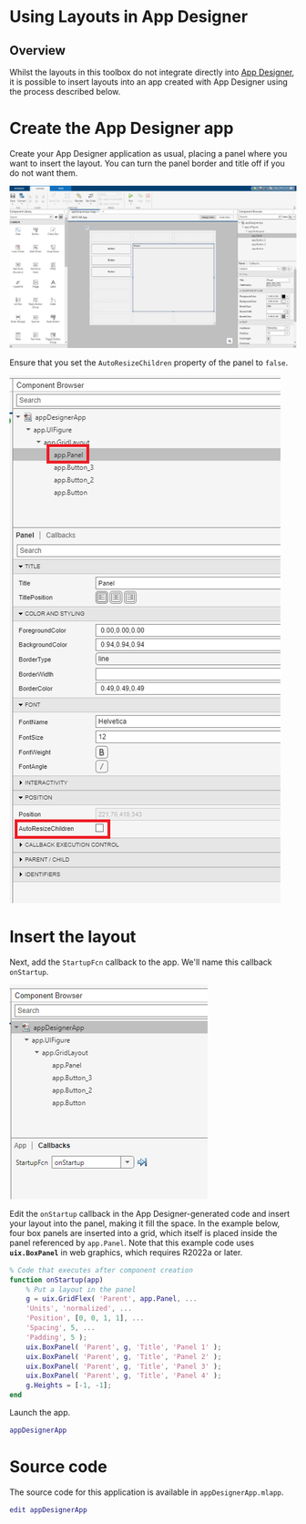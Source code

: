 # Using Layouts in App Designer

## Overview

Whilst the layouts in this toolbox do not integrate directly into [App Designer](https://www.mathworks.com/products/matlab/app-designer.html), it is possible to insert layouts into an app created with App Designer using the process described below.

# Create the App Designer app

Create your App Designer application as usual, placing a panel where you want to insert the layout. You can turn the panel border and title off if you do not want them.

![A new App Designer app](Images/UsingLayoutsInAppDesigner01.png "A new App Designer app")

Ensure that you set the `AutoResizeChildren` property of the panel to `false`.

![Disable the AutoResizeChildren property](Images/UsingLayoutsInAppDesigner03.png "Disable the AutoResizeChildren property")

# Insert the layout

Next, add the `StartupFcn` callback to the app. We'll name this callback `onStartup`.

![Add the startup function callback](Images/UsingLayoutsInAppDesigner02.png "Add the startup function callback")

Edit the `onStartup` callback in the App Designer-generated code and insert your layout into the panel, making it fill the space. In the example below, four box panels are inserted into a grid, which itself is placed inside the panel referenced by `app.Panel`. Note that this example code uses **`uix.BoxPanel`** in web graphics, which requires R2022a or later.

```matlab
% Code that executes after component creation
function onStartup(app)
    % Put a layout in the panel
    g = uix.GridFlex( 'Parent', app.Panel, ...
    'Units', 'normalized', ...
    'Position', [0, 0, 1, 1], ...
    'Spacing', 5, ...
    'Padding', 5 );
    uix.BoxPanel( 'Parent', g, 'Title', 'Panel 1' );
    uix.BoxPanel( 'Parent', g, 'Title', 'Panel 2' );
    uix.BoxPanel( 'Parent', g, 'Title', 'Panel 3' );
    uix.BoxPanel( 'Parent', g, 'Title', 'Panel 4' );
    g.Heights = [-1, -1]; 
end 
```

Launch the app.

```matlab
appDesignerApp
```

# Source code

The source code for this application is available in `appDesignerApp.mlapp`.

```matlab
edit appDesignerApp 
```